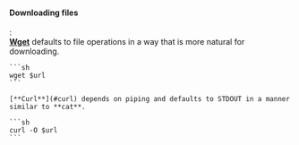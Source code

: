#### Downloading files
:   
    [**Wget**](#wget) defaults to file operations in a way that is more natural for downloading.

    ```sh
    wget $url
    ```

    [**Curl**](#curl) depends on piping and defaults to STDOUT in a manner similar to **cat**.
    
    ```sh
    curl -O $url 
    ```